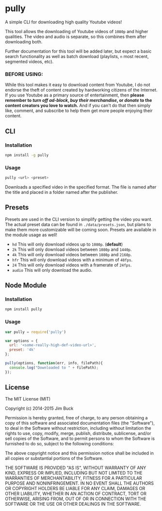 # pully

A simple CLI for downloading high quality Youtube videos!

This tool allows the downloading of Youtube videos of `1080p` and higher qualities. The video and audio is separate, so this combines them after downloading both.

Further documentation for this tool will be added later, but expect a basic search functionality as well as batch download (playlists, `n` most recent, segmented videos, etc).

### BEFORE USING:

While this tool makes it easy to download content from Youtube, I do not endorse the theft of content created by hardworking citizens of the Internet. If you use Youtube as a primary source of entertainment, then **please remember to _turn off ad-block_, _buy their merchandise_, or _donate_ to the content creators you love to watch.** And if you can't do that then simply like, comment, and subscribe to help them get more people enjoying their content.

## CLI

### Installation

```bash
npm install -g pully
```

### Usage

```bash
pully <url> <preset>
```

Downloads a specified video in the specified format. The file is named after the title and placed in a folder named after the publisher.

## Presets

Presets are used in the CLI version to simplify getting the video you want. The actual preset data can be found in `./data/presets.json`, but plans to make them more customizable will be coming soon. Presets are available in the module usage as well!

- `hd` This will only download videos up to `1080p`. (**default**)
- `2k` This will only download videos between `1080p` and `1440p`.
- `4k` This will only download videos between `1080p` and `2160p`.
- `hfr` This will only download videos with a minimum of `48fps`.
- `24` This will only download videos with a framerate of `24fps`.
- `audio` This will only download the audio.

## Node Module

### Installation

```bash
npm install pully

```

### Usage

```js
var pully = require('pully')

var options = {
  url: '<some-really-high-def-video-url>',
  preset: '4k'
};

pully(options, function(err, info, filePath){
  console.log("Downloaded to " + filePath);
});
```

## License

The MIT License (MIT)

Copyright (c) 2014-2015 Jim Buck

Permission is hereby granted, free of charge, to any person obtaining a copy
of this software and associated documentation files (the "Software"), to deal
in the Software without restriction, including without limitation the rights
to use, copy, modify, merge, publish, distribute, sublicense, and/or sell
copies of the Software, and to permit persons to whom the Software is
furnished to do so, subject to the following conditions:

The above copyright notice and this permission notice shall be included in all
copies or substantial portions of the Software.

THE SOFTWARE IS PROVIDED "AS IS", WITHOUT WARRANTY OF ANY KIND, EXPRESS OR
IMPLIED, INCLUDING BUT NOT LIMITED TO THE WARRANTIES OF MERCHANTABILITY,
FITNESS FOR A PARTICULAR PURPOSE AND NONINFRINGEMENT. IN NO EVENT SHALL THE
AUTHORS OR COPYRIGHT HOLDERS BE LIABLE FOR ANY CLAIM, DAMAGES OR OTHER
LIABILITY, WHETHER IN AN ACTION OF CONTRACT, TORT OR OTHERWISE, ARISING FROM,
OUT OF OR IN CONNECTION WITH THE SOFTWARE OR THE USE OR OTHER DEALINGS IN THE
SOFTWARE.
